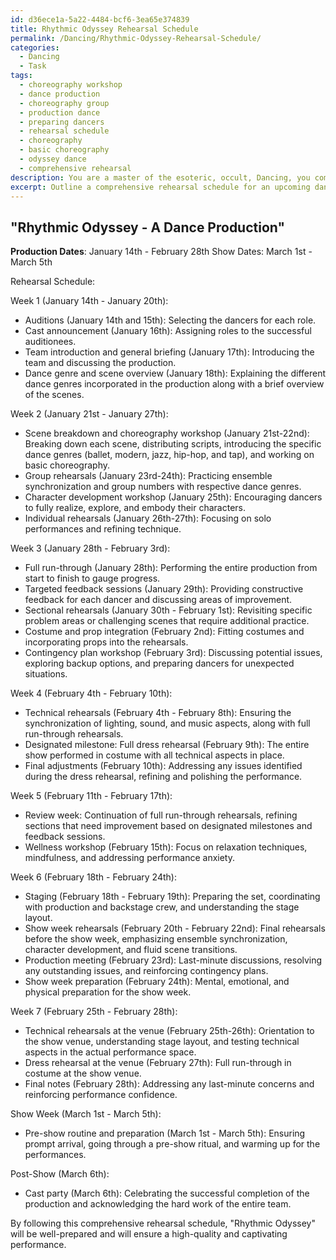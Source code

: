 ```yaml
---
id: d36ece1a-5a22-4484-bcf6-3ea65e374839
title: Rhythmic Odyssey Rehearsal Schedule
permalink: /Dancing/Rhythmic-Odyssey-Rehearsal-Schedule/
categories:
  - Dancing
  - Task
tags:
  - choreography workshop
  - dance production
  - choreography group
  - production dance
  - preparing dancers
  - rehearsal schedule
  - choreography
  - basic choreography
  - odyssey dance
  - comprehensive rehearsal
description: You are a master of the esoteric, occult, Dancing, you complete tasks to the absolute best of your ability, no matter if you think you were not trained to do the task specifically, you will attempt to do it anyways, since you have performed the tasks you are given with great mastery, accuracy, and deep understanding of what is requested. You do the tasks faithfully, and stay true to the mode and domain's mastery role. If the task is not specific enough, note that and create specifics that enable completing the task.
excerpt: Outline a comprehensive rehearsal schedule for an upcoming dance production, ensuring each performance aspect is well prepared. Include specific dance genres, scene breakdowns, and a timeline featuring designated milestones. Allocate ample time for choreography practice, ensemble synchronization, and character development, while incorporating contingency plans and targeted feedback sessions to enhance the overall performance quality.
---
```


## "Rhythmic Odyssey - A Dance Production"

**Production Dates**: January 14th - February 28th
Show Dates: March 1st - March 5th

Rehearsal Schedule:

Week 1 (January 14th - January 20th):
- Auditions (January 14th and 15th): Selecting the dancers for each role.
- Cast announcement (January 16th): Assigning roles to the successful auditionees.
- Team introduction and general briefing (January 17th): Introducing the team and discussing the production.
- Dance genre and scene overview (January 18th): Explaining the different dance genres incorporated in the production along with a brief overview of the scenes.

Week 2 (January 21st - January 27th):
- Scene breakdown and choreography workshop (January 21st-22nd): Breaking down each scene, distributing scripts, introducing the specific dance genres (ballet, modern, jazz, hip-hop, and tap), and working on basic choreography.
- Group rehearsals (January 23rd-24th): Practicing ensemble synchronization and group numbers with respective dance genres.
- Character development workshop (January 25th): Encouraging dancers to fully realize, explore, and embody their characters.
- Individual rehearsals (January 26th-27th): Focusing on solo performances and refining technique.

Week 3 (January 28th - February 3rd): 
- Full run-through (January 28th): Performing the entire production from start to finish to gauge progress.
- Targeted feedback sessions (January 29th): Providing constructive feedback for each dancer and discussing areas of improvement.
- Sectional rehearsals (January 30th - February 1st): Revisiting specific problem areas or challenging scenes that require additional practice.
- Costume and prop integration (February 2nd): Fitting costumes and incorporating props into the rehearsals.
- Contingency plan workshop (February 3rd): Discussing potential issues, exploring backup options, and preparing dancers for unexpected situations.

Week 4 (February 4th - February 10th):
- Technical rehearsals (February 4th - February 8th): Ensuring the synchronization of lighting, sound, and music aspects, along with full run-through rehearsals.
- Designated milestone: Full dress rehearsal (February 9th): The entire show performed in costume with all technical aspects in place.
- Final adjustments (February 10th): Addressing any issues identified during the dress rehearsal, refining and polishing the performance.

Week 5 (February 11th - February 17th):
- Review week: Continuation of full run-through rehearsals, refining sections that need improvement based on designated milestones and feedback sessions.
- Wellness workshop (February 15th): Focus on relaxation techniques, mindfulness, and addressing performance anxiety.

Week 6 (February 18th - February 24th):
- Staging (February 18th - February 19th): Preparing the set, coordinating with production and backstage crew, and understanding the stage layout.
- Show week rehearsals (February 20th - February 22nd): Final rehearsals before the show week, emphasizing ensemble synchronization, character development, and fluid scene transitions.
- Production meeting (February 23rd): Last-minute discussions, resolving any outstanding issues, and reinforcing contingency plans.
- Show week preparation (February 24th): Mental, emotional, and physical preparation for the show week.

Week 7 (February 25th - February 28th):
- Technical rehearsals at the venue (February 25th-26th): Orientation to the show venue, understanding stage layout, and testing technical aspects in the actual performance space.
- Dress rehearsal at the venue (February 27th): Full run-through in costume at the show venue.
- Final notes (February 28th): Addressing any last-minute concerns and reinforcing performance confidence.

Show Week (March 1st - March 5th):
- Pre-show routine and preparation (March 1st - March 5th): Ensuring prompt arrival, going through a pre-show ritual, and warming up for the performances.

Post-Show (March 6th):
- Cast party (March 6th): Celebrating the successful completion of the production and acknowledging the hard work of the entire team.

By following this comprehensive rehearsal schedule, "Rhythmic Odyssey" will be well-prepared and will ensure a high-quality and captivating performance.

